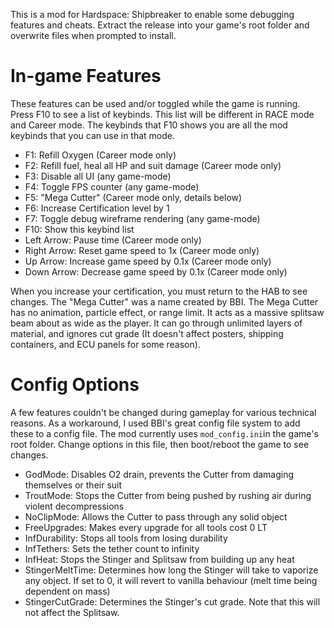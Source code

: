 This is a mod for Hardspace: Shipbreaker to enable some debugging features and cheats. Extract the release into your game's root folder and overwrite files when prompted to install.

# In-game Features

These features can be used and/or toggled while the game is running.
Press F10 to see a list of keybinds. This list will be different in RACE mode and Career mode. The keybinds that F10 shows you are all the mod keybinds that you can use in that mode.
- F1: Refill Oxygen (Career mode only)
- F2: Refill fuel, heal all HP and suit damage (Career mode only)
- F3: Disable all UI (any game-mode)
- F4: Toggle FPS counter (any game-mode)
- F5: "Mega Cutter" (Career mode only, details below)
- F6: Increase Certification level by 1
- F7: Toggle debug wireframe rendering (any game-mode)
- F10: Show this keybind list
- Left Arrow: Pause time (Career mode only)
- Right Arrow: Reset game speed to 1x (Career mode only)
- Up Arrow: Increase game speed by 0.1x (Career mode only)
- Down Arrow: Decrease game speed by 0.1x (Career mode only)

When you increase your certification, you must return to the HAB to see changes.
The "Mega Cutter" was a name created by BBI. The Mega Cutter has no animation, particle effect, or range limit. It acts as a massive splitsaw beam about as wide as the player. It can go through unlimited layers of material, and ignores cut grade (It doesn't affect posters, shipping containers, and ECU panels for some reason).

# Config Options

A few features couldn't be changed during gameplay for various technical reasons. As a workaround, I used BBI's great config file system to add these to a config file. The mod currently uses `mod_config.ini`in the game's root folder. Change options in this file, then boot/reboot the game to see changes.

- GodMode: Disables O2 drain, prevents the Cutter from damaging themselves or their suit
- TroutMode: Stops the Cutter from being pushed by rushing air during violent decompressions
- NoClipMode: Allows the Cutter to pass through any solid object
- FreeUpgrades: Makes every upgrade for all tools cost 0 LT
- InfDurability: Stops all tools from losing durability
- InfTethers: Sets the tether count to infinity
- InfHeat: Stops the Stinger and Splitsaw from building up any heat
- StingerMeltTime: Determines how long the Stinger will take to vaporize any object. If set to 0, it will revert to vanilla behaviour (melt time being dependent on mass)
- StingerCutGrade: Determines the Stinger's cut grade. Note that this will not affect the Splitsaw.
